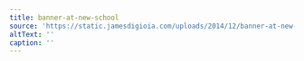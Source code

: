 ```yaml
---
title: banner-at-new-school
source: 'https://static.jamesdigioia.com/uploads/2014/12/banner-at-new-school.jpg'
altText: ''
caption: ''
---
```



